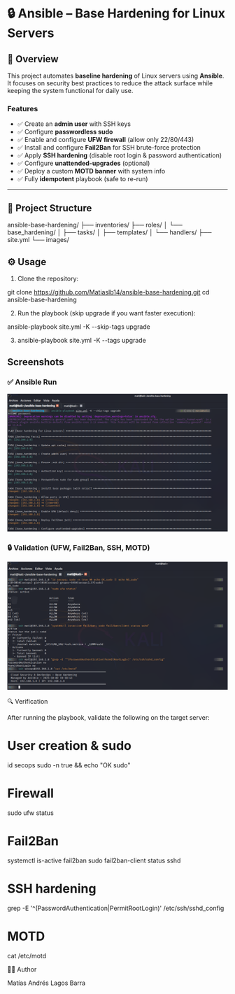 # 🔒 Ansible – Base Hardening for Linux Servers

## 📌 Overview
This project automates **baseline hardening** of Linux servers using **Ansible**.  
It focuses on security best practices to reduce the attack surface while keeping the system functional for daily use.

### Features
- ✅ Create an **admin user** with SSH keys
- ✅ Configure **passwordless sudo**
- ✅ Enable and configure **UFW firewall** (allow only 22/80/443)
- ✅ Install and configure **Fail2Ban** for SSH brute-force protection
- ✅ Apply **SSH hardening** (disable root login & password authentication)
- ✅ Configure **unattended-upgrades** (optional)
- ✅ Deploy a custom **MOTD banner** with system info
- ✅ Fully **idempotent** playbook (safe to re-run)

---

## 📂 Project Structure
ansible-base-hardening/
├── inventories/
├── roles/
│ └── base_hardening/
│ ├── tasks/
│ ├── templates/
│ └── handlers/
├── site.yml
└── images/

## ⚙️ Usage
1. Clone the repository:

git clone https://github.com/Matiaslb14/ansible-base-hardening.git
cd ansible-base-hardening

2. Run the playbook (skip upgrade if you want faster execution):

ansible-playbook site.yml -K --skip-tags upgrade

3. ansible-playbook site.yml -K --tags upgrade

## Screenshots

### ✅ Ansible Run
![Ansible Run](images/ansible-run.png)

### 🔒 Validation (UFW, Fail2Ban, SSH, MOTD)
![Validation](images/validation.png)

🔍 Verification

After running the playbook, validate the following on the target server:

# User creation & sudo
id secops
sudo -n true && echo "OK sudo"

# Firewall
sudo ufw status

# Fail2Ban
systemctl is-active fail2ban
sudo fail2ban-client status sshd

# SSH hardening
grep -E '^(PasswordAuthentication|PermitRootLogin)' /etc/ssh/sshd_config

# MOTD
cat /etc/motd


👨‍💻 Author

Matías Andrés Lagos Barra
